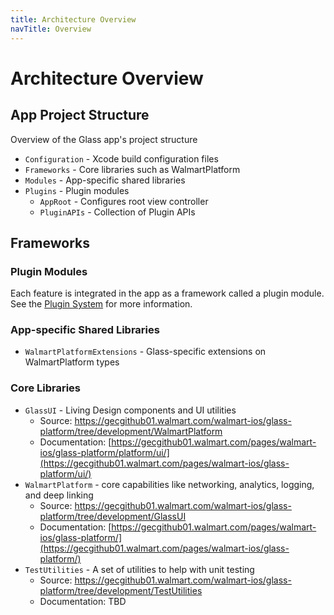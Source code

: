```yaml
---
title: Architecture Overview
navTitle: Overview
---
```


# Architecture Overview

## App Project Structure

Overview of the Glass app's project structure

- `Configuration` - Xcode build configuration files
- `Frameworks` - Core libraries such as WalmartPlatform
- `Modules` - App-specific shared libraries
- `Plugins` - Plugin modules
  - `AppRoot` - Configures root view controller
  - `PluginAPIs` - Collection of Plugin APIs
  
## Frameworks

### Plugin Modules

Each feature is integrated in the app as a framework called a plugin module. See the [Plugin System](the-plugin-system.md) for more information.

### App-specific Shared Libraries

- `WalmartPlatformExtensions` - Glass-specific extensions on WalmartPlatform types

### Core Libraries

- `GlassUI` - Living Design components and UI utilities
  - Source: https://gecgithub01.walmart.com/walmart-ios/glass-platform/tree/development/WalmartPlatform
  - Documentation: [https://gecgithub01.walmart.com/pages/walmart-ios/glass-platform/platform/ui/](https://gecgithub01.walmart.com/pages/walmart-ios/glass-platform/ui/)
- `WalmartPlatform` - core capabilities like networking, analytics, logging, and deep linking
  - Source: https://gecgithub01.walmart.com/walmart-ios/glass-platform/tree/development/GlassUI
  - Documentation: [https://gecgithub01.walmart.com/pages/walmart-ios/glass-platform/](https://gecgithub01.walmart.com/pages/walmart-ios/glass-platform/)
- `TestUtilities` - A set of utilities to help with unit testing
  - Source: https://gecgithub01.walmart.com/walmart-ios/glass-platform/tree/development/TestUtilities
  - Documentation: TBD

